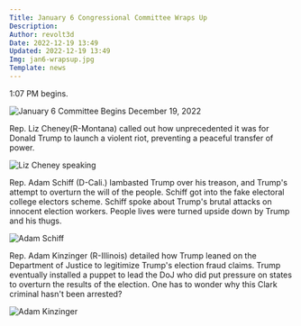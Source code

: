 ```yaml
---
Title: January 6 Congressional Committee Wraps Up
Description: 
Author: revolt3d
Date: 2022-12-19 13:49
Updated: 2022-12-19 13:49
Img: jan6-wrapsup.jpg
Template: news
---
```

1:07 PM begins.

![January 6 Committee Begins December 19, 2022](%assets_url%/jan6-wrapsup.jpg)

Rep. Liz Cheney(R-Montana) called out how unprecedented it was for Donald Trump to launch a violent riot, preventing a peaceful transfer of power.

![Liz Cheney speaking](%assets_url%/jan6-liz-cheney.jpg)

Rep. Adam Schiff (D-Cali.) lambasted Trump over his treason, and Trump's attempt to overturn the will of the people. Schiff got into the fake electoral college electors scheme. Schiff spoke about Trump's brutal attacks on innocent election workers. People lives were turned upside down by Trump and his thugs.

![Adam Schiff](%assets_url%/jan6-adam-schiff.jpg)

Rep. Adam Kinzinger (R-Illinois) detailed how Trump leaned on the Department of Justice to legitimize Trump's election fraud claims. Trump eventually installed a puppet to lead the DoJ who did put pressure on states to overturn the results of the election. One has to wonder why this Clark criminal hasn't been arrested?

![Adam Kinzinger](%assets_url%/jan6-kinzinger.jpg)
